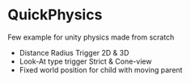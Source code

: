 # QuickPhysics
Few example for unity physics made from scratch

- Distance Radius Trigger 2D & 3D
- Look-At type trigger Strict & Cone-view
- Fixed world position for child with moving parent
